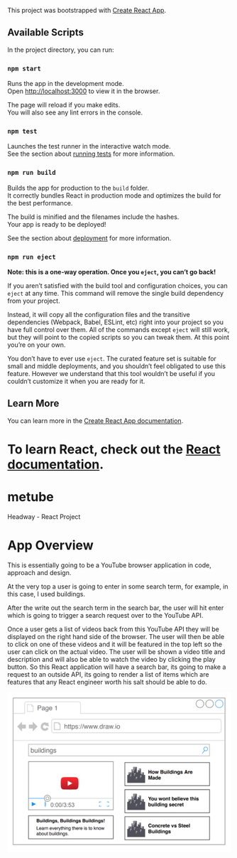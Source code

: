 
This project was bootstrapped with [Create React App](https://github.com/facebook/create-react-app).

## Available Scripts

In the project directory, you can run:

### `npm start`

Runs the app in the development mode.<br>
Open [http://localhost:3000](http://localhost:3000) to view it in the browser.

The page will reload if you make edits.<br>
You will also see any lint errors in the console.

### `npm test`

Launches the test runner in the interactive watch mode.<br>
See the section about [running tests](https://facebook.github.io/create-react-app/docs/running-tests) for more information.

### `npm run build`

Builds the app for production to the `build` folder.<br>
It correctly bundles React in production mode and optimizes the build for the best performance.

The build is minified and the filenames include the hashes.<br>
Your app is ready to be deployed!

See the section about [deployment](https://facebook.github.io/create-react-app/docs/deployment) for more information.

### `npm run eject`

**Note: this is a one-way operation. Once you `eject`, you can’t go back!**

If you aren’t satisfied with the build tool and configuration choices, you can `eject` at any time. This command will remove the single build dependency from your project.

Instead, it will copy all the configuration files and the transitive dependencies (Webpack, Babel, ESLint, etc) right into your project so you have full control over them. All of the commands except `eject` will still work, but they will point to the copied scripts so you can tweak them. At this point you’re on your own.

You don’t have to ever use `eject`. The curated feature set is suitable for small and middle deployments, and you shouldn’t feel obligated to use this feature. However we understand that this tool wouldn’t be useful if you couldn’t customize it when you are ready for it.

## Learn More

You can learn more in the [Create React App documentation](https://facebook.github.io/create-react-app/docs/getting-started).

To learn React, check out the [React documentation](https://reactjs.org/).
=======
# metube
Headway - React Project

# App Overview
This is essentially going to be a YouTube browser application in code, approach and design.

At the very top a user is going to enter in some search term, for example, in this case, I used
buildings.

After the write out the search term in the search bar, the user will hit enter which is going to trigger a
search request over to the YouTube API.

Once a user gets a list of videos back from this YouTube API they will be displayed on the right hand
side of the browser. The user will then be able to click on one of these videos and it will be featured in
the top left so the user can click on the actual video. The user will be shown a video title and
description and will also be able to watch the video by clicking the play button.
So this React application will have a search bar, its going to make a request to an outside API, its
going to render a list of items which are features that any React engineer worth his salt should be
able to do.

![mockup](https://raw.githubusercontent.com/ldco2016/metube/37a7634d9dad34406511d685a57c5b6d24b05768/metube_diagram.png)
